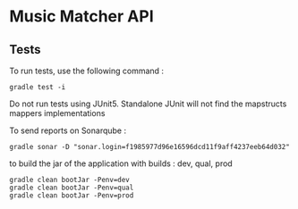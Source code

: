 # Music Matcher API

## Tests

To run tests, use the following command :

	gradle test -i

Do not run tests using JUnit5. Standalone JUnit will not find the mapstructs mappers implementations

To send reports on Sonarqube :
	
	gradle sonar -D "sonar.login=f1985977d96e16596dcd11f9aff4237eeb64d032"
	
	
to build the jar of the application with builds : dev, qual, prod

	gradle clean bootJar -Penv=dev
	gradle clean bootJar -Penv=qual
	gradle clean bootJar -Penv=prod